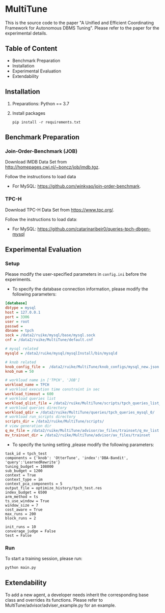 # MultiTune

This is the source code to the paper "A Unified and Efficient Coordinating Framework  for Autonomous DBMS Tuning". Please refer to the paper for the experimental details.

## Table of Content
* Benchmark Preparation
* Installation
* Experimental Evaluation
* Extendability
 

## Installation
1. Preparations: Python == 3.7

2. Install packages

   ```shell
   pip install -r requirements.txt
   ```

## Benchmark Preparation

### Join-Order-Benchmark (JOB)

Download IMDB Data Set from http://homepages.cwi.nl/~boncz/job/imdb.tgz.

Follow the instructions to load data
 * For MySQL: https://github.com/winkyao/join-order-benchmark.

### TPC-H
Download TPC-H Data Set from https://www.tpc.org/.

Follow the instructions to load data:
 * For MySQL: https://github.com/catarinaribeir0/queries-tpch-dbgen-mysql

## Experimental Evaluation

### Setup

Please modify the user-specified parameters in `config.ini` before the experiments.

* To specify the database connection information, please modify the following parameters:
```ini
[database]
dbtype = mysql
host = 127.0.0.1
port = 3306
user = root
passwd =
dbname = tpch
sock = /data2/ruike/mysql/base/mysql.sock
cnf = /data2/ruike/MultiTune/default.cnf

# mysql related
mysqld = /data2/ruike/mysql/mysqlInstall/bin/mysqld

# knob related
knob_config_file =  /data2/ruike/MultiTune/knob_configs/mysql_new.json
knob_num = 50

# workload name in ['TPCH', 'JOB']
workload_name = TPCH
# workload execution time constraint in sec
workload_timeout = 600
# workload queries list
workload_qlist_file = /data2/ruike/MultiTune/scripts/tpch_queries_list_0.txt
# workload queries directory
workload_qdir = /data2/ruike/MultiTune/queries/tpch_queries_mysql_0/
# workload run_scripts directory
scripts_dir = /data2/ruike/MultiTune/scripts/
# view generation dir
q_mv_file = /data2/ruike/MultiTune/advisor/av_files/trainset/q_mv_list.txt
mv_trainset_dir = /data2/ruike/MultiTune/advisor/av_files/trainset

```
* To specify the tuning setting ,please modify the following parameters:
```shell
task_id = tpch_test
components = {'knob': 'OtterTune', 'index':'DBA-Bandit', 'query':'LearnedRewrite'}
tuning_budget = 108000
sub_budget = 1200
context = True
context_type = im
context_pca_components = 5
output_file = optimize_history/tpch_test.res
index_budget = 6500
arm_method = ts
ts_use_window = True
window_size = 7
cost_aware = True
max_runs = 200
block_runs = 2

init_runs = 10
converage_judge = False
test = False

```


### Run
To start a training session, please run:
  ```python
  python main.py
  ```

## Extendability
To add a new agent, a developer needs inherit the corresponding base class and overrides its functions.
Please refer to MultiTune/advisor/adviser_example.py for an example.

